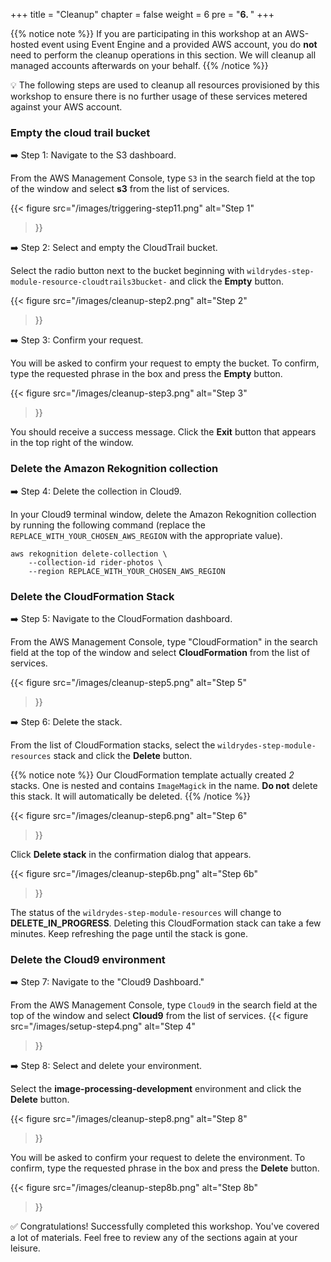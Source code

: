 +++
title = "Cleanup"
chapter = false
weight = 6
pre = "<b>6. </b>"
+++

{{% notice note %}}
If you are participating in this workshop at an AWS-hosted event using Event Engine and a provided AWS account, you do **not** need to perform the cleanup operations in this section. We will cleanup all managed accounts afterwards on your behalf.
{{% /notice %}}

:bulb: The following steps are used to cleanup all resources provisioned by this workshop to ensure there is no further usage of these services metered against your AWS account.

### Empty the cloud trail bucket ###

➡️ Step 1: Navigate to the S3 dashboard.

From the AWS Management Console, type `S3` in the search field at the top of the window and select **s3** from the list of services.

{{< figure
	src="/images/triggering-step11.png"
	alt="Step 1"
>}}

➡️ Step 2: Select and empty the CloudTrail bucket.

Select the radio button next to the bucket beginning with `wildrydes-step-module-resource-cloudtrails3bucket-` and click the **Empty** button.

{{< figure
	src="/images/cleanup-step2.png"
	alt="Step 2"
>}}

➡️ Step 3: Confirm your request.

You will be asked to confirm your request to empty the bucket. To confirm, type the requested phrase in the box and press the **Empty** button.

{{< figure
	src="/images/cleanup-step3.png"
	alt="Step 3"
>}}

You should receive a success message. Click the **Exit** button that appears in the top right of the window.

### Delete the Amazon Rekognition collection ###

➡️ Step 4: Delete the collection in Cloud9.

In your Cloud9 terminal window, delete the Amazon Rekognition collection by running the following command (replace the `REPLACE_WITH_YOUR_CHOSEN_AWS_REGION` with the appropriate value).

	aws rekognition delete-collection \
		--collection-id rider-photos \
		--region REPLACE_WITH_YOUR_CHOSEN_AWS_REGION


### Delete the CloudFormation Stack

➡️ Step 5: Navigate to the CloudFormation dashboard.

From the AWS Management Console, type "CloudFormation" in the search field at the top of the window and select **CloudFormation** from the list of services.

{{< figure
	src="/images/cleanup-step5.png"
	alt="Step 5"
>}}

➡️ Step 6: Delete the stack.

From the list of CloudFormation stacks, select the `wildrydes-step-module-resources` stack and click the **Delete** button.

{{% notice note %}}
Our CloudFormation template actually created *2* stacks. One is nested and contains `ImageMagick` in the name. **Do not** delete this stack. It will automatically be deleted.
{{% /notice %}}


{{< figure
	src="/images/cleanup-step6.png"
	alt="Step 6"
>}}

Click **Delete stack** in the confirmation dialog that appears.

{{< figure
	src="/images/cleanup-step6b.png"
	alt="Step 6b"
>}}

The status of the `wildrydes-step-module-resources` will change to **DELETE_IN_PROGRESS**. Deleting this CloudFormation stack can take a few minutes. Keep refreshing the page until the stack is gone.

### Delete the Cloud9 environment ###

➡️ Step 7: Navigate to the "Cloud9 Dashboard."  

From the AWS Management Console, type `Cloud9` in the search field at the top of the window and select **Cloud9** from the list of services.
{{< figure
    src="/images/setup-step4.png"
    alt="Step 4"
>}}

➡️ Step 8: Select and delete your environment.

Select the **image-processing-development** environment and click the **Delete** button.

{{< figure
    src="/images/cleanup-step8.png"
    alt="Step 8"
>}}

You will be asked to confirm your request to delete the environment. To confirm, type the requested phrase in the box and press the **Delete** button.

{{< figure
    src="/images/cleanup-step8b.png"
    alt="Step 8b"
>}}


:white_check_mark: Congratulations! Successfully completed this workshop. You've covered a lot of materials. Feel free to review any of the sections again at your leisure.
